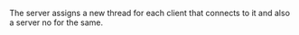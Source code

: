 The server assigns a new thread for each client that connects to it and also a server no for the same.
